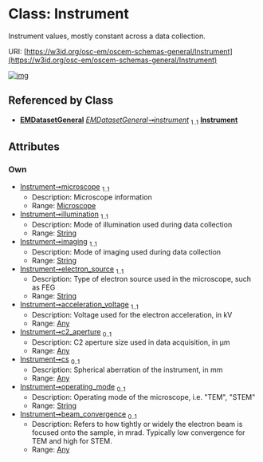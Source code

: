 
# Class: Instrument

Instrument values, mostly constant across a data collection.

URI: [https://w3id.org/osc-em/oscem-schemas-general/Instrument](https://w3id.org/osc-em/oscem-schemas-general/Instrument)


[![img](https://yuml.me/diagram/nofunky;dir:TB/class/[Microscope],[Any]<beam_convergence%200..1-++[Instrument&#124;illumination:string;imaging:string;electron_source:string;operating_mode:string%20%3F],[Any]<cs%200..1-++[Instrument],[Any]<c2_aperture%200..1-++[Instrument],[Any]<acceleration_voltage%201..1-++[Instrument],[Microscope]<microscope%201..1-++[Instrument],[EMDatasetGeneral]++-%20instrument%201..1>[Instrument],[EMDatasetGeneral],[Any])](https://yuml.me/diagram/nofunky;dir:TB/class/[Microscope],[Any]<beam_convergence%200..1-++[Instrument&#124;illumination:string;imaging:string;electron_source:string;operating_mode:string%20%3F],[Any]<cs%200..1-++[Instrument],[Any]<c2_aperture%200..1-++[Instrument],[Any]<acceleration_voltage%201..1-++[Instrument],[Microscope]<microscope%201..1-++[Instrument],[EMDatasetGeneral]++-%20instrument%201..1>[Instrument],[EMDatasetGeneral],[Any])

## Referenced by Class

 *  **[EMDatasetGeneral](EMDatasetGeneral.md)** *[EMDatasetGeneral➞instrument](EMDatasetGeneral_instrument.md)*  <sub>1..1</sub>  **[Instrument](Instrument.md)**

## Attributes


### Own

 * [Instrument➞microscope](Instrument_microscope.md)  <sub>1..1</sub>
     * Description: Microscope information
     * Range: [Microscope](Microscope.md)
 * [Instrument➞illumination](Instrument_illumination.md)  <sub>1..1</sub>
     * Description: Mode of illumination used during data collection
     * Range: [String](types/String.md)
 * [Instrument➞imaging](Instrument_imaging.md)  <sub>1..1</sub>
     * Description: Mode of imaging used during data collection
     * Range: [String](types/String.md)
 * [Instrument➞electron_source](Instrument_electron_source.md)  <sub>1..1</sub>
     * Description: Type of electron source used in the microscope, such as FEG
     * Range: [String](types/String.md)
 * [Instrument➞acceleration_voltage](Instrument_acceleration_voltage.md)  <sub>1..1</sub>
     * Description: Voltage used for the electron acceleration, in kV
     * Range: [Any](Any.md)
 * [Instrument➞c2_aperture](Instrument_c2_aperture.md)  <sub>0..1</sub>
     * Description: C2 aperture size used in data acquisition, in µm
     * Range: [Any](Any.md)
 * [Instrument➞cs](Instrument_cs.md)  <sub>0..1</sub>
     * Description: Spherical aberration of the instrument, in mm
     * Range: [Any](Any.md)
 * [Instrument➞operating_mode](Instrument_operating_mode.md)  <sub>0..1</sub>
     * Description: Operating mode of the microscope, i.e. "TEM", "STEM"
     * Range: [String](types/String.md)
 * [Instrument➞beam_convergence](Instrument_beam_convergence.md)  <sub>0..1</sub>
     * Description: Refers to how tightly or widely the electron beam is focused onto the sample, in mrad. Typically low convergence for TEM and high for STEM.
     * Range: [Any](Any.md)
